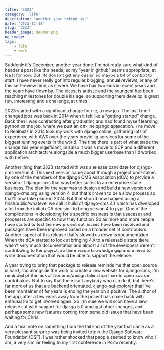 ```yaml
---
title: '2023'
category: 'life'
description: "Another year behind us!"
date: '2023-12-18'
slug: '2023'
header_image: header.png
og_image: 
tags:
    - life
    - work
---
```


Suddenly it's December, another year done. I'm not really sure what kind of header a post like this needs, so my "year in github"
seems appropriate, at least for now. But life doesn't get any easier, so maybe a bit of context to start.
I have never really got into regular blogging, annual reviews, or any of this self-review time, as it were.
We have had two kids in recent years and the years have flown by. The eldest is autistic and the youngest has been reaching milestones
for double his age, so supporting them develop is great fun, interesting and a challenge, at times.

2023 started with a significant change for me, a new job. The last time I changed jobs was back in 2014 when it felt like a "getting started"
change. Back then I was contracting after graduating and had found myself learning python on the job, where we built an off-line django
application. The move to Realbuzz in 2014 took my work with django online, gathering lots of experience with AWS over the years
providing services for some of the biggest running events in the world. The time there is part of what made the change this year significant,
but also it was a move to GCP and a different application architecture alongside a much bigger userbase than I'd worked with before.

Another thing that 2023 started with was a release candidate for django-cms version 4. This next version came about through a project
undertaken by one of the members of the django CMS Association (dCA) to provide a version of django-cms that was better suited to an
enterprise scale business. The plan for the year was to design and build a new version of django-cms.org using version 4, but that's
proven to be a slow process so that'll now take place in 2024. But that should now happen using a final/public/whatever we call it build
of django-cms 4.1 which has developed a lot from the initial dCA decision to bring version 4 to pypi. One of the complications in developing
for a specific business is that usecases and processes are specific to how they function. So as more and more people have
started to test the new project out, issues have been resolved and packages have been improved based on a broader set of contributors.
Another aspect of this release that's slowed us down is documentation. When the dCA started to look at bringing 4.0 to a releasable state
there wasn't very much documentation and almost all of the developers weren't contributing to the project, so there was a knowledge gap
and a need to write documentation that would be able to support the release.

A year trying to bring that package to release reminds me that open source is hard, and alongside the work to create a new website for django-cms,
I'm reminded of the lack of frontend/design talent that I see in open source contributors. Not to say that there isn't anybody who can do it, but
there's far more of us that are backend orientated. [django-sql-explorer](https://pypi.org/p/django-sql-explorer) that I've been
maintainer of for years is ending the year on a positive. The author of the app, after a few years away from the project has come back
with enthusiasm to get involved again. So I'm sure we will soon have a new release out with support for django 5.0 amongst other changes,
and perhaps some new features coming from some old issues that have been waiting for Chris.

And a final note on something from the tail end of the year that came as a very pleasant surprise was being invited to join the Django Software Foundation (DSF). I was rather shocked that people seemed to know who I am, a very similar feeling to my first conference in Porto recently.
